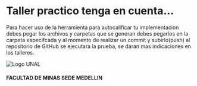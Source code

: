 # Taller practico tenga en cuenta...

Para hacer uso de la herramienta para autocalificar tu implementacion debes pegar los archivos y carpetas que se generan debes pegarlos en la carpeta especifcada y al momento de realizar un commit y subirlo(push) al repositorio de GitHub se ejecutara la prueba, se daran mas indicaciones en los talleres.

![Logo UNAL](https://github.com/POO-UNALMED/useful/blob/master/img/escudoUnal_black.png)

#### FACULTAD DE MINAS SEDE MEDELLIN
